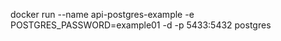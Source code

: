 docker run        --name api-postgres-example -e POSTGRES_PASSWORD=example01 -d -p 5433:5432  postgres

